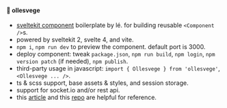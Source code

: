#### 🍱 ollesvege

- [sveltekit component](https://kit.svelte.dev/docs/packaging) boilerplate by lé. for building reusable `<Component />`s.
- powered by sveltekit 2, svelte 4, and vite.
- `npm i`, `npm run dev` to preview the component. default port is 3000.
- deploy component: tweak `package.json`, `npm run build`, `npm login`, `npm version patch` (if needed), `npm publish`.
- third-party usage in javascript: `import { Ollesvege } from 'ollesvege'`, `<Ollesvege ... />`.
- ts & scss support, base assets & styles, and session storage.
- support for socket.io and/or rest api.
- this [article](https://dylandupasquier.medium.com/creating-an-npm-package-using-sveltekit-c08349b8d69b) and this [repo](https://github.com/Ddupasquier/mysvelte_ui) are helpful for reference.